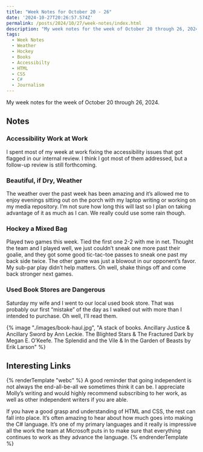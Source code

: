 ```yaml
---
title: "Week Notes for October 20 - 26"
date: '2024-10-27T20:26:57.574Z'
permalink: /posts/2024/10/27/week-notes/index.html
description: "My week notes for the week of October 20 through 26, 2024."
tags:
  - Week Notes
  - Weather
  - Hockey
  - Books
  - Accessibilty
  - HTML
  - CSS
  - C#
  - Journalism
---
```


My week notes for the week of October 20 through 26, 2024.
<!-- excerpt -->

## Notes

### Accessibility Work at Work

I spent most of my week at work fixing the accessibility issues that got flagged in our internal review. I think I got most of them addressed, but a follow-up review is still forthcoming.

### Beautiful, if Dry, Weather

The weather over the past week has been amazing and it’s allowed me to enjoy evenings sitting out on the porch with my laptop writing or working on my media repository. I’m not sure how long this will last so I plan on taking advantage of it as much as I can. We really could use some rain though.

### Hockey a Mixed Bag

Played two games this week. Tied the first one 2-2 with me in net. Thought the team and I played well, we just couldn’t sneak one more past their goalie, and they got some good tic-tac-toe passes to sneak one past my back side twice. The other game was just a blowout in our opponent’s favor. My sub-par play didn’t help matters. Oh well, shake things off and come back stronger next games.

### Used Book Stores are Dangerous

Saturday my wife and I went to our local used book store. That was probably our first “mistake” of the day as I walked out with more than I intended to purchase. Oh well, I’ll read them.

<div class="padded-image">
  {% image "./images/book-haul.jpg", "A stack of books. Ancillary Justice & Ancillary Sword by Ann Leckie. The Blighted Stars & The Fractured Dark by Megan E. O’Keefe. The Splendid and the Vile & In the Garden of Beasts by Erik Larson" %}
</div>

## Interesting Links

{% renderTemplate "webc" %}
<shared-link title="I am my own legal department: the promise and peril of “just go independent”" url="https://www.citationneeded.news/i-am-my-own-legal-department/" author="Molly White">
A good reminder that going independent is not always the end-all-be-all we sometimes think it can be. I appreciate Molly’s writing and would highly recommend subscribing to her work, as well as other independent writers if you are able.
</shared-link>

<shared-link title="Hire HTML and CSS people" url="https://robinrendle.com/notes/hire-html-people/" author="Robin Rendle">
If you have a good grasp and understanding of HTML and CSS, the rest can fall into place.
</shared-link>

<shared-link title="C# Compiler and Language Design at Microsoft with Jared Parsons" url="https://softwareengineeringdaily.com/2024/03/26/c-compiler-and-language-design-at-microsoft-with-jared-parsons/" author="Software Engineering Daily">
It’s often amazing to hear about how much goes into making the C# language. It’s one of my primary languages and it really is impressive all the work the team at Microsoft puts in to make sure that everything continues to work as they advance the language.
</shared-link>
{% endrenderTemplate %}
